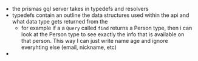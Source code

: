 - the prismas gql server takes in typedefs and resolvers
- typedefs contain an outline the data structures used within the api and what data type gets returned from the
  - for example if a a `Query` called `find` returns a Person type, then i can look at the Person type to see exactly the info that is available on that person. This way I can just write name age and ignore everyhting else (email, nickname, etc)
-

